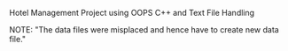 Hotel Management Project using OOPS C++ and Text File Handling

NOTE: "The data files were misplaced and hence have to create new data file."

